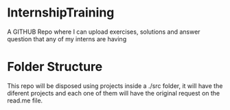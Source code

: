 # InternshipTraining
A GITHUB Repo where I can upload exercises, solutions and answer question that any of my interns are having

# Folder Structure
This repo will be disposed using projects inside a ./src folder, it will have the diferent projects and each one of them will have the original request on the read.me file.
